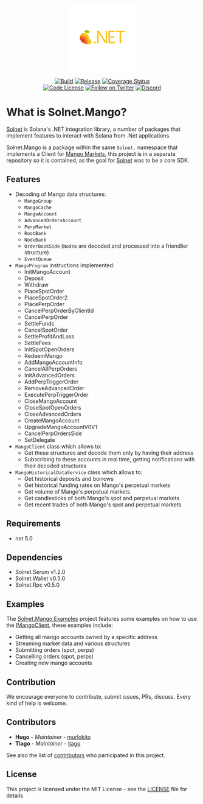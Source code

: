 <p align="center">
    <img src="assets/icon.png" margin="auto" height="175"/>
</p>
<p align="center">
    <a href="https://github.com/bmresearch/Solnet.Mango/actions/workflows/dotnet.yml">
        <img src="https://github.com/bmresearch/Solnet.Mango/actions/workflows/dotnet.yml/badge.svg"
            alt="Build" ></a>
    <a href="https://github.com/bmresearch/Solnet.Mango/actions/workflows/publish.yml">
       <img src="https://github.com/bmresearch/Solnet.Mango/actions/workflows/publish.yml/badge.svg" 
            alt="Release"></a>
    <a href="https://coveralls.io/github/bmresearch/Solnet.Mango?branch=master">
        <img src="https://coveralls.io/repos/github/bmresearch/Solnet.Mango/badge.svg?branch=master" 
            alt="Coverage Status" ></a>
<br/>
    <a href="">
        <img src="https://img.shields.io/github/license/bmresearch/Solnet.Mango?style=flat-square"
            alt="Code License"></a>
    <a href="https://twitter.com/intent/follow?screen_name=blockmountainio">
        <img src="https://img.shields.io/twitter/follow/blockmountainio?style=flat-square&logo=twitter"
            alt="Follow on Twitter"></a>
    <a href="https://discord.gg/YHMbpuS3Tx">
       <img alt="Discord" src="https://img.shields.io/discord/849407317761064961?style=flat-square"
            alt="Join the discussion!"></a>
</p>

# What is Solnet.Mango?

[Solnet](https://github.com/bmresearch/Solnet) is Solana's .NET integration library, a number of packages that implement features to interact with
Solana from .Net applications.

Solnet.Mango is a package within the same `Solnet.` namespace that implements a Client for [Mango Markets](https://mango.markets/), this project is in a
separate repository so it is contained, as the goal for [Solnet](https://github.com/bmresearch/Solnet) was to be a core SDK.

## Features

- Decoding of Mango data structures:
    - `MangoGroup`
    - `MangoCache`
    - `MangoAccount`
    - `AdvancedOrdersAccount`
    - `PerpMarket`
    - `RootBank`
    - `NodeBank`
    - `OrderBookSide` (`Node`s are decoded and processed into a friendlier structure)
    - `EventQueue`
- `MangoProgram` instructions implemented:
  - InitMangoAccount
  - Deposit
  - Withdraw
  - PlaceSpotOrder
  - PlaceSpotOrder2
  - PlacePerpOrder
  - CancelPerpOrderByClientId
  - CancelPerpOrder
  - SettleFunds
  - CancelSpotOrder
  - SettleProfitAndLoss
  - SettleFees
  - InitSpotOpenOrders
  - RedeemMango
  - AddMangoAccountInfo
  - CancelAllPerpOrders
  - InitAdvancedOrders
  - AddPerpTriggerOrder
  - RemoveAdvancedOrder
  - ExecutePerpTriggerOrder
  - CloseMangoAccount
  - CloseSpotOpenOrders
  - CloseAdvancedOrders
  - CreateMangoAccount
  - UpgradeMangoAccountV0V1
  - CancelPerpOrdersSide
  - SetDelegate
- `MangoClient` class which allows to:
    - Get these structures and decode them only by having their address
    - Subscribing to these accounts in real time, getting notifications with their decoded structures
- `MangoHistoricalDataService` class which allows to:
  - Get historical deposits and borrows
  - Get historical funding rates on Mango's perpetual markets
  - Get volume of Mango's perpetual markets
  - Get candlesticks of both Mango's spot and perpetual markets
  - Get recent trades of both Mango's spot and perpetual markets

## Requirements
- net 5.0

## Dependencies
- Solnet.Serum v1.2.0
- Solnet.Wallet v0.5.0
- Solnet.Rpc v0.5.0

## Examples

The [Solnet.Mango.Examples](https://github.com/bmresearch/Solnet.Mango/tree/master/Solnet.Mango.Examples) project features some examples on how to use the [IMangoClient](https://github.com/bmresearch/Solnet.Mango/tree/master/Solnet.Mango/IMangoClient.cs), these examples include:
- Getting all mango accounts owned by a specific address
- Streaming market data and various structures
- Submitting orders (spot, perps)
- Cancelling orders (spot, perps)
- Creating new mango accounts

## Contribution

We encourage everyone to contribute, submit issues, PRs, discuss. Every kind of help is welcome.

## Contributors

* **Hugo** - *Maintainer* - [murlokito](https://github.com/murlokito)
* **Tiago** - *Maintainer* - [tiago](https://github.com/tiago18c)

See also the list of [contributors](https://github.com/bmresearch/Solnet.Serum/contributors) who participated in this project.

## License

This project is licensed under the MIT License - see the [LICENSE](https://github.com/bmresearch/Solnet.Serum/blob/master/LICENSE) file for details
